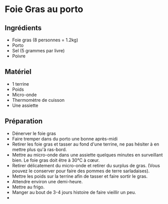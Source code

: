 # Foie Gras au porto

## Ingrédients

-   Foie gras (8 personnes = 1.2kg)
-   Porto
-   Sel (5 grammes par livre)
-   Poivre

## Matériel

-   1 terrine
-   Poids
-   Micro-onde
-   Thermomètre de cuisson
-   Une assiette

## Préparation

-   Dénerver le foie gras
-   Faire tremper dans du porto une bonne après-midi
-   Retirer les foie gras et tasser au fond d'une terrine, ne pas hésiter à en mettre plus qu'à ras-bord.
-   Mettre au micro-onde dans une assiette quelques minutes en surveillant bien. Le foie gras doit être à 30°C à cœur.
-   Retirer délicatement du micro-onde et retirer du surplus de gras. (Vous pouvez le conserver pour faire des pommes de terre sarladaises).
-   Mettre les poids sur la terrine afin de tasser et faire sortir le gras.
-   Attendre environ une demi-heure.
-   Mettre au frigo.
-   Manger au bout de 3-4 jours histoire de faire vieillir un peu.
- 

<!--stackedit_data:
eyJoaXN0b3J5IjpbMjY0NzA3Mjc3XX0=
-->